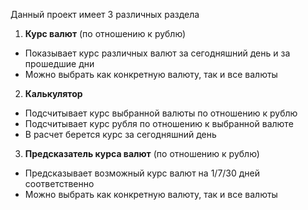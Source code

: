 Данный проект имеет 3 различных раздела

1. **Курс валют** (по отношению к рублю)
- Показывает курс различных валют за сегодняшний день и за прошедшие дни
- Можно выбрать как конкретную валюту, так и все валюты

2. **Калькулятор**
- Подсчитывает курс выбранной валюты по отношению к рублю
- Подсчитывает курс рубля по отношению к выбранной валюте
- В расчет берется курс за сегодняшний день

3. **Предсказатель курса валют** (по отношению к рублю) 
- Предсказывает возможный курс валют на 1/7/30 дней соответственно 
- Можно выбрать как конкретную валюту, так и все валюты
